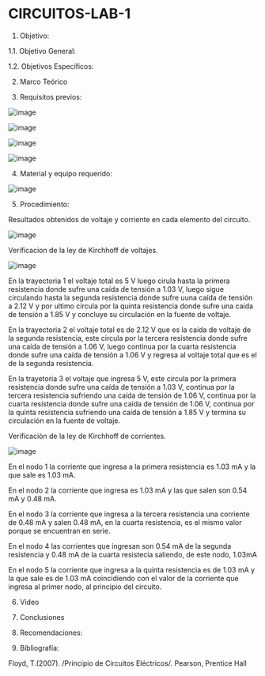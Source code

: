 # CIRCUITOS-LAB-1
1. Objetivo:

  1.1. Objetivo General:
  
  
  
  1.2. Objetivos Específicos: 
  
  
  
2. Marco Teórico


  
3. Requisitos previos:  
  
![image](https://user-images.githubusercontent.com/94011974/169407513-59f2d2cd-f38d-43ba-b715-d83120a8d3c4.png)

![image](https://user-images.githubusercontent.com/94011974/169407541-bf0aec9d-df2b-43c8-b25c-dde7429270ce.png)

![image](https://user-images.githubusercontent.com/94011974/169407575-ebe6474a-ccd3-49c0-a783-4bbbb01e24ae.png)

![image](https://user-images.githubusercontent.com/94011974/169407603-08eea5c4-3cb7-4266-b169-d3563254840d.png)

4. Material y equipo requerido:

![image](https://user-images.githubusercontent.com/94011974/141411255-f92099e8-51a4-40db-aca9-3cde71b3ada0.png)

5. Procedimiento:

Resultados obtenidos de voltaje y corriente en cada elemento del circuito.

![image](https://user-images.githubusercontent.com/94011974/169407649-e7dcd41f-31d3-4fe3-9b77-eb9420f36105.png)

Verificacion de la ley de Kirchhoff de voltajes.

![image](https://user-images.githubusercontent.com/94011974/169407673-a7ecb0dd-8939-421d-a0ff-73160e88e43b.png)

En la trayectoria 1 el voltaje total es 5 V luego cirula hasta la primera resistencia donde sufre una caída de tensión a 1.03 V, luego sigue circulando hasta la segunda resistencia donde sufre uuna caída de tensión a 2.12 V y por ultimo circula por la quinta resistencia donde sufre una caída de tensión a 1.85 V y concluye su circulación en la fuente de voltaje.

En la trayectoria 2 el voltaje total es de 2.12 V que es la caída de voltaje de la segunda resistencia, este circula por la tercera resistencia donde sufre una caída de tensión a 1.06 V, luego continua por la cuarta resistencia donde sufre una caída de tensión a 1.06 V y regresa al voltaje total que es el de la segunda resistencia.

En la trayetoria 3 el voltaje que ingresa 5 V, este circula por la primera resistencia donde sufre una caída de tensión a 1.03 V, continua por la tercera resistencia sufriendo una caída de tensión de 1.06 V, continua por la cuarta resistencia donde sufre una caída de tensión de 1.06 V, continua por la quinta resistencia sufriendo una caída de tensión a 1.85 V y termina su circulación en la fuente de voltaje.

Verificaciòn de la ley de Kirchhoff de corrientes.

![image](https://user-images.githubusercontent.com/94011974/169407703-1328eacd-033b-4ed9-bdab-c6bc553e67aa.png)

En el nodo 1 la corriente que ingresa a la primera resistencia es 1.03 mA y la que sale es 1.03 mA.

En el nodo 2 la corriente que ingresa es 1.03 mA y las que salen son 0.54 mA y 0.48 mA.

En el nodo 3 la corriente que ingresa a la tercera resistencia una corriente de 0.48 mA y salen 0.48 mA, en la cuarta resistencia, es el mismo valor porque se encuentran en serie. 

En el nodo 4 las corrientes que ingresan son 0.54 mA de la segunda resistencia y 0.48 mA de la cuarta resistecia saliendo, de este nodo, 1.03mA

En el nodo 5 la corriente que ingresa a la quinta resistencia es de 1.03 mA y la que sale es de 1.03 mA coincidiendo con el valor de la corriente que ingresa al primer nodo, al principio del circuito.

6.  Video



7. Conclusiones



8. Recomendaciones: 



9. Bibliografía: 

Floyd, T.(2007). /Principio de Circuitos Eléctricos/. Pearson, Prentice Hall

